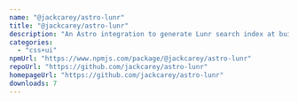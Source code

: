 ```yaml
---
name: "@jackcarey/astro-lunr"
title: "@jackcarey/astro-lunr"
description: "An Astro integration to generate Lunr search index at build time"
categories:
  - "css+ui"
npmUrl: "https://www.npmjs.com/package/@jackcarey/astro-lunr"
repoUrl: "https://github.com/jackcarey/astro-lunr"
homepageUrl: "https://github.com/jackcarey/astro-lunr"
downloads: 7
---
```

